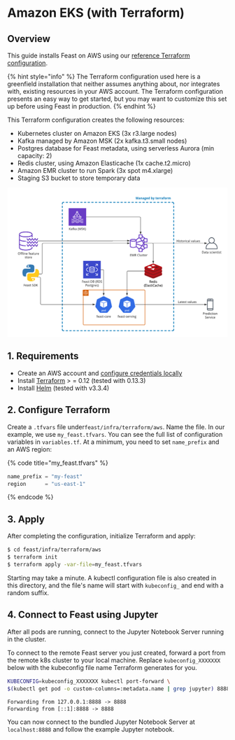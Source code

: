 # Amazon EKS \(with Terraform\)

## Overview

This guide installs Feast on AWS using our [reference Terraform configuration](https://github.com/feast-dev/feast/tree/master/infra/terraform/aws).

{% hint style="info" %}
The Terraform configuration used here is a greenfield installation that neither assumes anything about, nor integrates with, existing resources in your AWS account. The Terraform configuration presents an easy way to get started, but you may want to customize this set up before using Feast in production.
{% endhint %}

This Terraform configuration creates the following resources:

* Kubernetes cluster on Amazon EKS \(3x r3.large nodes\)
* Kafka managed by Amazon MSK \(2x kafka.t3.small nodes\)
* Postgres database for Feast metadata, using serverless Aurora \(min capacity: 2\)
* Redis cluster, using Amazon Elasticache \(1x cache.t2.micro\)
* Amazon EMR cluster to run Spark \(3x spot m4.xlarge\)
* Staging S3 bucket to store temporary data

![](../../.gitbook/assets/feast-on-aws-3-%20%282%29%20%282%29%20%282%29%20%282%29%20%282%29%20%282%29.png)

## 1. Requirements

* Create an AWS account and [configure credentials locally](https://docs.aws.amazon.com/cli/latest/userguide/cli-chap-configure.html)
* Install [Terraform](https://www.terraform.io/) &gt; = 0.12 \(tested with 0.13.3\)
* Install [Helm](https://helm.sh/docs/intro/install/) \(tested with v3.3.4\)

## 2. Configure Terraform

Create a `.tfvars` file under`feast/infra/terraform/aws`. Name the file. In our example, we use `my_feast.tfvars`. You can see the full list of configuration variables in `variables.tf`. At a minimum, you need to set `name_prefix` and an AWS region:

{% code title="my\_feast.tfvars" %}
```typescript
name_prefix = "my-feast"
region      = "us-east-1"
```
{% endcode %}

## 3. Apply

After completing the configuration, initialize Terraform and apply:

```bash
$ cd feast/infra/terraform/aws
$ terraform init
$ terraform apply -var-file=my_feast.tfvars
```

Starting may take a minute. A kubectl configuration file is also created in this directory, and the file's name will start with `kubeconfig_` and end with a random suffix.

## 4. Connect to Feast using Jupyter

After all pods are running, connect to the Jupyter Notebook Server running in the cluster.

To connect to the remote Feast server you just created, forward a port from the remote k8s cluster to your local machine. Replace `kubeconfig_XXXXXXX` below with the kubeconfig file name Terraform generates for you.

```bash
KUBECONFIG=kubeconfig_XXXXXXX kubectl port-forward \
$(kubectl get pod -o custom-columns=:metadata.name | grep jupyter) 8888:8888
```

```text
Forwarding from 127.0.0.1:8888 -> 8888
Forwarding from [::1]:8888 -> 8888
```

You can now connect to the bundled Jupyter Notebook Server at `localhost:8888` and follow the example Jupyter notebook.

